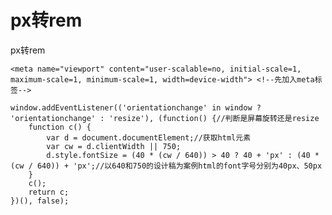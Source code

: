   # px转rem
px转rem
    
    
    
    <meta name="viewport" content="user-scalable=no, initial-scale=1, maximum-scale=1, minimum-scale=1, width=device-width"> <!--先加入meta标签-->
    
    window.addEventListener(('orientationchange' in window ? 'orientationchange' : 'resize'), (function() {//判断是屏幕旋转还是resize
        function c() {
            var d = document.documentElement;//获取html元素
            var cw = d.clientWidth || 750;
            d.style.fontSize = (40 * (cw / 640)) > 40 ? 40 + 'px' : (40 * (cw / 640)) + 'px';//以640和750的设计稿为案例html的font字号分别为40px、50px
        }
        c();
        return c;
    })(), false);
